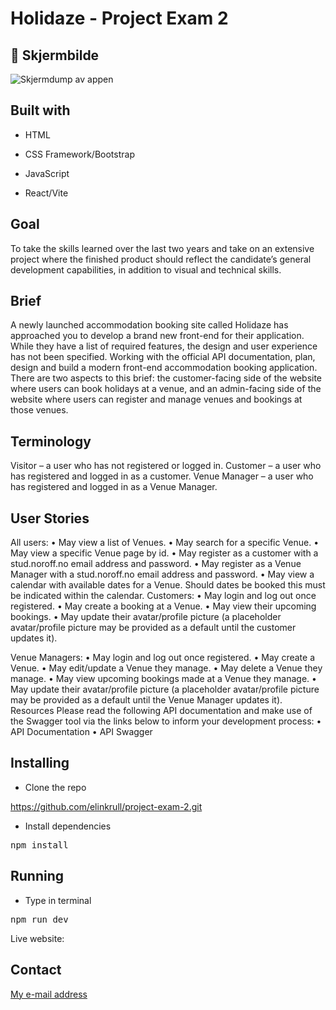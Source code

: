 # Holidaze - Project Exam 2

## 📸 Skjermbilde

![Skjermdump av appen](./dist/assets/screenshot.png)

## Built with

- HTML

- CSS Framework/Bootstrap

- JavaScript

- React/Vite

## Goal

To take the skills learned over the last two years and take on an extensive project where the finished product should reflect the candidate’s general development capabilities, in addition to visual and technical skills.

## Brief

A newly launched accommodation booking site called Holidaze has approached you to develop a brand new front-end for their application. While they have a list of required features, the design and user experience has not been specified. Working with the official API documentation, plan, design and build a modern front-end accommodation booking application.
There are two aspects to this brief: the customer-facing side of the website where users can book holidays at a venue, and an admin-facing side of the website where users can register and manage venues and bookings at those venues.

## Terminology

Visitor – a user who has not registered or logged in.
Customer – a user who has registered and logged in as a customer.
Venue Manager – a user who has registered and logged in as a Venue Manager.

## User Stories

All users:
• May view a list of Venues.
• May search for a specific Venue.
• May view a specific Venue page by id.
• May register as a customer with a stud.noroff.no email address and password.
• May register as a Venue Manager with a stud.noroff.no email address and password.
• May view a calendar with available dates for a Venue. Should dates be booked this must be indicated within the calendar.
Customers:
• May login and log out once registered.
• May create a booking at a Venue.
• May view their upcoming bookings.
• May update their avatar/profile picture (a placeholder avatar/profile picture may be provided as a default until the customer updates it).

Venue Managers:
• May login and log out once registered.
• May create a Venue.
• May edit/update a Venue they manage.
• May delete a Venue they manage.
• May view upcoming bookings made at a Venue they manage.
• May update their avatar/profile picture (a placeholder avatar/profile picture may be provided as a default until the Venue Manager updates it).
Resources
Please read the following API documentation and make use of the Swagger tool via the links below to inform your development process:
• API Documentation
• API Swagger

## Installing

- Clone the repo

https://github.com/elinkrull/project-exam-2.git

- Install dependencies

<pre>npm install</pre>

## Running

- Type in terminal

<pre>npm run dev</pre>

Live website:

## Contact

[My e-mail address](eth_86@hotmail.com)
